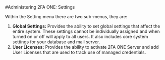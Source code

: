 #Administering 2FA ONE: Settings

Within the Setting menu there are two sub-menus, they are:

1. **Global Settings:** Provides the ability to set global settings that affect the entire system. These settings cannot be individually assigned and when turned on or off will apply to all users. It also includes core system settings for your database and mail server.
2. **User Licenses:** Provides the ability to activate 2FA ONE Server and add User Licenses that are used to track use of managed credentials.
